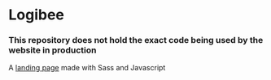 # Logibee
### This repository does not hold the exact code being used by the website in production
A [landing page](https://electromorphous.github.io/LogiBee) made with Sass and Javascript
